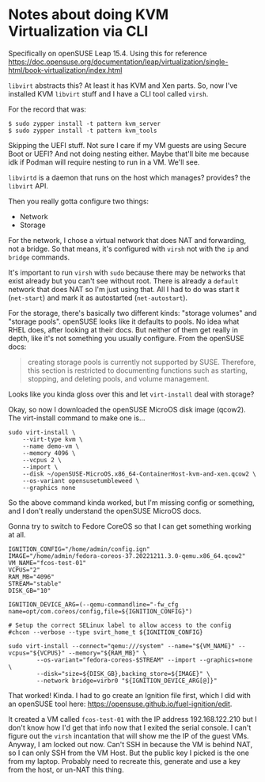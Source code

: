 # Notes about doing KVM Virtualization via CLI

Specifically on openSUSE Leap 15.4.
Using this for reference https://doc.opensuse.org/documentation/leap/virtualization/single-html/book-virtualization/index.html

`libvirt` abstracts this? 
At least it has KVM and Xen parts. 
So, now I've installed KVM `libvirt` stuff and I have a CLI tool called `virsh`.

For the record that was: 

```
$ sudo zypper install -t pattern kvm_server
$ sudo zypper install -t pattern kvm_tools
```

Skipping the UEFI stuff. 
Not sure I care if my VM guests are using Secure Boot or UEFI?
And not doing nesting either. 
Maybe that'll bite me because idk if Podman will require nesting to run in a VM.
We'll see.

`libvirtd` is a daemon that runs on the host which manages? provides? the `libvirt` API.

Then you really gotta configure two things:
* Network
* Storage

For the network, I chose a virtual network that does NAT and forwarding, not a bridge.
So that means, it's configured with `virsh` not with the `ip` and `bridge` commands.

It's important to run `virsh` with `sudo` because there may be networks that exist already but you can't see without root.
There is already a `default` network that does NAT so I'm just using that.
All I had to do was start it (`net-start`) and mark it as autostarted (`net-autostart`).

For the storage, there's basically two different kinds: "storage volumes" and "storage pools".
openSUSE looks like it defaults to pools. 
No idea what RHEL does, after looking at their docs. 
But neither of them get really in depth, like it's not something you usually configure.
From the openSUSE docs:
> creating storage pools is currently not supported by SUSE. 
> Therefore, this section is restricted to documenting functions such as starting, stopping, and deleting pools, and volume management. 

Looks like you kinda gloss over this and let `virt-install` deal with storage?

Okay, so now I downloaded the openSUSE MicroOS disk image (qcow2).
The virt-install command to make one is...

```
sudo virt-install \
    --virt-type kvm \
    --name demo-vm \
    --memory 4096 \
    --vcpus 2 \
    --import \
    --disk ~/openSUSE-MicroOS.x86_64-ContainerHost-kvm-and-xen.qcow2 \
    --os-variant opensusetumbleweed \
    --graphics none
```

So the above command kinda worked, but I'm missing config or something, and I don't really understand the openSUSE MicroOS docs.

Gonna try to switch to Fedore CoreOS so that I can get something working at all.

```
IGNITION_CONFIG="/home/admin/config.ign"
IMAGE="/home/admin/fedora-coreos-37.20221211.3.0-qemu.x86_64.qcow2"
VM_NAME="fcos-test-01"
VCPUS="2"
RAM_MB="4096"
STREAM="stable"
DISK_GB="10"

IGNITION_DEVICE_ARG=(--qemu-commandline="-fw_cfg name=opt/com.coreos/config,file=${IGNITION_CONFIG}")

# Setup the correct SELinux label to allow access to the config
#chcon --verbose --type svirt_home_t ${IGNITION_CONFIG}

sudo virt-install --connect="qemu:///system" --name="${VM_NAME}" --vcpus="${VCPUS}" --memory="${RAM_MB}" \
        --os-variant="fedora-coreos-$STREAM" --import --graphics=none \
        --disk="size=${DISK_GB},backing_store=${IMAGE}" \
        --network bridge=virbr0 "${IGNITION_DEVICE_ARG[@]}"
```

That worked!
Kinda.
I had to go create an Ignition file first, which I did with an openSUSE tool here: https://opensuse.github.io/fuel-ignition/edit.

It created a VM called `fcos-test-01` with the IP address 192.168.122.210 but I don't know how I'd get that info now that I exited the serial console.
I can't figure out the `virsh` incantation that will show me the IP of the guest VMs. 
Anyway, I am locked out now. 
Can't SSH in because the VM is behind NAT, so I can only SSH from the VM Host. 
But the public key I picked is the one from my laptop. 
Probably need to recreate this, generate and use a key from the host, or un-NAT this thing. 

